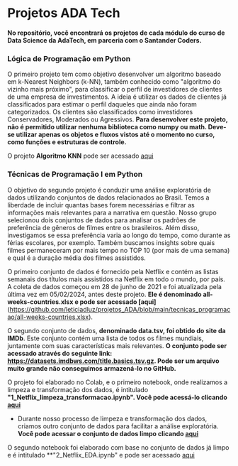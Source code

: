 # Projetos ADA Tech

**No repositório, você encontrará os projetos de cada módulo do curso de Data Science da AdaTech, em parceria com o Santander Coders.**

### Lógica de Programação em Python
O primeiro projeto tem como objetivo desenvolver um algoritmo baseado em k-Nearest Neighbors (k-NN), 
também conhecido como "algoritmo do vizinho mais próximo", para classificar o perfil de investidores de clientes de uma empresa de investimentos. 
A ideia é utilizar os dados de clientes já classificados para estimar o perfil daqueles que ainda não foram categorizados. 
Os clientes são classificados como investidores Conservadores, Moderados ou Agressivos.
**Para desenvolver este projeto, não é permitido utilizar nenhuma biblioteca como numpy ou math. Deve-se utilizar apenas os objetos e 
fluxos vistos até o momento no curso, como funções e estruturas de controle.**

O projeto **Algoritmo  KNN** pode ser acessado [aqui](https://github.com/leticiadluz/projetos_ADA/blob/main/KNN_projeto_carteira_investimentos.ipynb)

### Técnicas de Programação I em Python 

O objetivo do segundo projeto é conduzir uma análise exploratória de dados utilizando conjuntos de dados relacionados ao Brasil. Temos a liberdade de incluir quantas bases forem necessárias e filtrar as informações mais relevantes para a narrativa em questão. 
Nosso grupo selecionou dois conjuntos de dados para analisar os padrões de preferência de gêneros de filmes entre os brasileiros. Além disso, investigamos se essa preferência varia ao longo do tempo, como durante as férias escolares, por exemplo. Também buscamos insights sobre quais filmes permaneceram por mais tempo no TOP 10 (por mais de uma semana) e qual é a duração média dos filmes assistidos.

O primeiro conjunto de dados é fornecido pela Netflix e contém as listas semanais dos títulos mais assistidos na Netflix em todo o mundo, por país. A coleta de dados começou em 28 de junho de 2021 e foi atualizada pela última vez em 05/02/2024, antes deste projeto. **Ele é denominado all-weeks-countries.xlsx e pode ser acessado [aqui]**(https://github.com/leticiadluz/projetos_ADA/blob/main/tecnicas_programacao/all-weeks-countries.xlsx).

O segundo conjunto de dados, **denominado data.tsv, foi obtido do site da IMDb**. Este conjunto contém uma lista de todos os filmes mundiais, juntamente com suas características mais relevantes. **O conjunto pode ser acessado através do seguinte link: https://datasets.imdbws.com/title.basics.tsv.gz. Pode ser um arquivo muito grande não conseguimos armazená-lo no GitHub.**

O projeto foi elaborado no Colab, e o primeiro notebook, onde realizamos a limpeza e transformação dos dados, é intitulado **"1_Netflix_limpeza_transformacao.ipynb". Você pode acessá-lo clicando [aqui](https://github.com/leticiadluz/projetos_ADA/blob/main/tecnicas_programacao/1_Netflix_limpeza_transformacao.ipynb)**
- Durante nosso processo de limpeza e transformação dos dados, criamos outro conjunto de dados para facilitar a análise exploratória. **Você pode acessar o conjunto de dados limpo clicando
[aqui](https://github.com/leticiadluz/projetos_ADA/blob/main/tecnicas_programacao/filmes_netflix_corrigido.csv)**

O segundo notebook foi elaborado com base no conjunto de dados já limpo e é intitulado **"2_Netflix_EDA.ipynb" e pode ser acessado [aqui](https://github.com/leticiadluz/projetos_ADA/blob/main/tecnicas_programacao/2_Netflix_EDA.ipynb)



